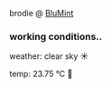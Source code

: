 brodie @ [BluMint](https://www.linkedin.com/company/blumint-io/)

<!--weather_start-->
### working conditions..

weather: clear sky ☀️

temp: 23.75 °C 🥶

<!--weather_end-->
